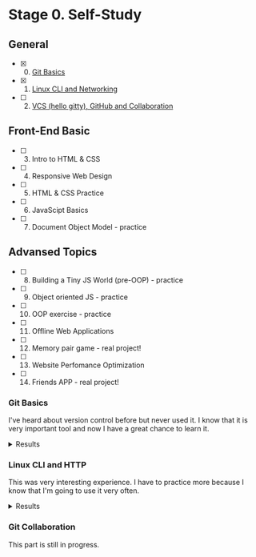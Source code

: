 # Stage 0. Self-Study

## General
- [X] 0. [Git Basics](#git-basics) 
- [x] 1. [Linux CLI and Networking](#linux-cli-and-http)
- [ ] 2. [VCS (hello gitty), GitHub and Collaboration](#git-collaboration)

## Front-End Basic
- [ ] 3. Intro to HTML & CSS
- [ ] 4. Responsive Web Design
- [ ] 5. HTML & CSS Practice
- [ ] 6. JavaScipt Basics
- [ ] 7. Document Object Model - practice 

## Advansed Topics
- [ ]  8. Building a Tiny JS World (pre-OOP) - practice
- [ ]  9. Object oriented JS - practice
- [ ] 10. OOP exercise - practice
- [ ] 11. Offline Web Applications
- [ ] 12. Memory pair game - real project!
- [ ] 13. Website Perfomance Optimization 
- [ ] 14. Friends APP - real project!


### Git Basics
<p>I've heard about version control before but never used it. I know that it is very important tool and now I have a great chance to learn it.</p>
<details><summary>Results</summary>
<img src="/img/Introduction-to-Version-Control.jpg" alt="Introduction to Version Control screenshot" title="Introduction to Version Control">
<img src="/img/Using-Git-Locally.jpg" alt="Using Git Locally screenshot" title="Using Git Locally">
<img src="/img/Git-and-GitHub-Introduction.jpg" alt="Git and GitHub Introduction screenshot" title="Git & GitHub Introduction">
<img src="/img/Git-and-GitHub-Push-and-Pull.jpg" alt="Git & GitHub Push and Pull screenshot" title="Git & GitHub Push and Pull">
</details>

### Linux CLI and HTTP
<p>This was very interesting experience. I have to practice more because I know that I'm going to use it very often.</p>
<details><summary>Results</summary>
<img src="/task_linux_cli/Linux-Survival-Quiz-1.jpg" alt="Linux Survival Quiz screenshot #1" title="Linux Survival Quiz screenshot #1">
<img src="/task_linux_cli/Linux-Survival-Quiz-2.jpg" alt="Linux Survival Quiz screenshot #2" title="Linux Survival Quiz screenshot #2">
<img src="/task_linux_cli/Linux-Survival-Quiz-3.jpg" alt="Linux Survival Quiz screenshot #3" title="Linux Survival Quiz screenshot #3">
<img src="/task_linux_cli/Linux-Survival-Quiz-4.jpg" alt="Linux Survival Quiz screenshot #4" title="Linux Survival Quiz screenshot #4">
</details>

### Git Collaboration
<p>This part is still in progress.</p>
